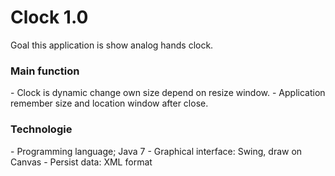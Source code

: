 <h1> Clock 1.0</H1>
Goal this application is show analog hands clock.

<H3>Main function</H3>
- Clock is dynamic change own size depend on resize window.
- Application remember size and location window after close.

<H3>Technologie</H3>
- Programming language; Java 7
- Graphical interface: Swing, draw on Canvas
- Persist data: XML format
